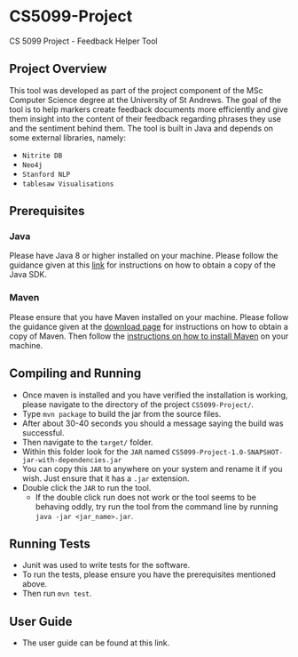 # CS5099-Project
CS 5099 Project - Feedback Helper Tool

## Project Overview
This tool was developed as part of the project component of the MSc Computer Science degree at the University of St Andrews.
The goal of the tool is to help markers create feedback documents more efficiently and give them insight into the content of their feedback regarding phrases they use and the sentiment behind them.
The tool is built in Java and depends on some external libraries, namely:
- `Nitrite DB`
- `Neo4j`
- `Stanford NLP`
- `tablesaw Visualisations`

## Prerequisites
### Java
Please have Java 8 or higher installed on your machine. Please follow the guidance given at this [link](https://www.java.com/en/download/help/index_installing.html) for instructions on how to obtain a copy of the Java SDK.

### Maven
Please ensure that you have Maven installed on your machine. Please follow the guidance given at the [download page](https://maven.apache.org/download.cgi) for instructions on how to obtain a copy of Maven. 
Then follow the [instructions on how to install Maven](https://maven.apache.org/install.html) on your machine.

## Compiling and Running
- Once maven is installed and you have verified the installation is working, please navigate to the directory of the project `CS5099-Project/`.
- Type `mvn package` to build the jar from the source files.
- After about 30-40 seconds you should a message saying the build was successful. 
- Then navigate to the `target/` folder.
- Within this folder look for the `JAR` named `CS5099-Project-1.0-SNAPSHOT-jar-with-dependencies.jar`
- You can copy this `JAR` to anywhere on your system and rename it if you wish. Just ensure that it has a `.jar` extension.
- Double click the `JAR` to run the tool. 
    - If the double click run does not work or the tool seems to be behaving oddly, try run the tool from the command line by running `java -jar <jar_name>.jar`.

## Running Tests
- Junit was used to write tests for the software.
- To run the tests, please ensure you have the prerequisites mentioned above.
- Then run `mvn test`.

## User Guide 
- The user guide can be found at this link.